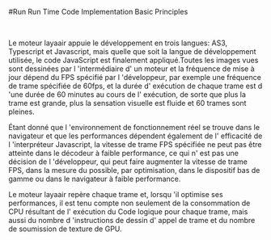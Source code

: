 #Run Run Time Code Implementation Basic Principles

​

Le moteur layaair appuie le développement en trois langues: AS3, Typescript et Javascript, mais quelle que soit la langue de développement utilisée, le code JavaScript est finalement appliqué.Toutes les images vues sont dessinées par l 'intermédiaire d' un moteur et la fréquence de mise à jour dépend du FPS spécifié par l 'développeur, par exemple une fréquence de trame spécifiée de 60fps, et la durée d' exécution de chaque trame est d 'une durée de 60 minutes au cours de l' exécution, de sorte que plus la trame est grande, plus la sensation visuelle est fluide et 60 trames sont pleines.

Étant donné que l 'environnement de fonctionnement réel se trouve dans le navigateur et que les performances dépendent également de l' efficacité de l 'interpréteur Javascript, la vitesse de trame FPS spécifiée ne peut pas être atteinte dans le décodeur à faible performance, ce qui n' est pas une décision de l 'développeur, qui peut faire augmenter la vitesse de trame FPS, dans la mesure du possible, par optimisation, dans le dispositif bas de gamme ou dans le navigateur à faible performance.

Le moteur layaair repère chaque trame et, lorsqu 'il optimise ses performances, il est tenu compte non seulement de la consommation de CPU résultant de l' exécution du Code logique pour chaque trame, mais aussi du nombre d 'instructions de dessin d' appel de trame et du nombre de soumission de texture de GPU.


 

 
